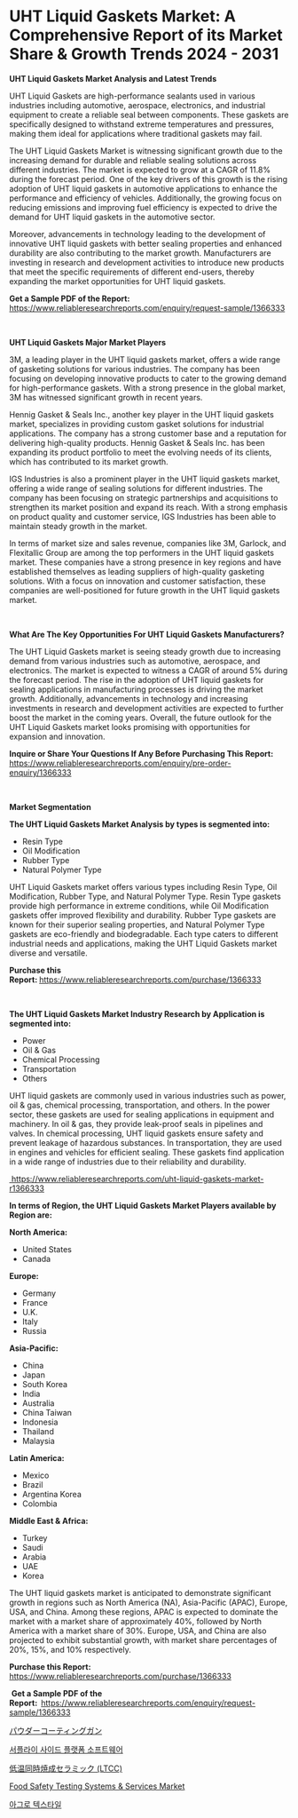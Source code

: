 <p><h1>UHT Liquid Gaskets Market: A Comprehensive Report of its Market Share & Growth Trends 2024 - 2031</h1></p><p><strong>UHT Liquid Gaskets Market Analysis and Latest Trends</strong></p>
<p><p>UHT Liquid Gaskets are high-performance sealants used in various industries including automotive, aerospace, electronics, and industrial equipment to create a reliable seal between components. These gaskets are specifically designed to withstand extreme temperatures and pressures, making them ideal for applications where traditional gaskets may fail.</p><p>The UHT Liquid Gaskets Market is witnessing significant growth due to the increasing demand for durable and reliable sealing solutions across different industries. The market is expected to grow at a CAGR of 11.8% during the forecast period. One of the key drivers of this growth is the rising adoption of UHT liquid gaskets in automotive applications to enhance the performance and efficiency of vehicles. Additionally, the growing focus on reducing emissions and improving fuel efficiency is expected to drive the demand for UHT liquid gaskets in the automotive sector.</p><p>Moreover, advancements in technology leading to the development of innovative UHT liquid gaskets with better sealing properties and enhanced durability are also contributing to the market growth. Manufacturers are investing in research and development activities to introduce new products that meet the specific requirements of different end-users, thereby expanding the market opportunities for UHT liquid gaskets.</p></p>
<p><strong>Get a Sample PDF of the Report:&nbsp;</strong> <a href="https://www.reliableresearchreports.com/enquiry/request-sample/1366333">https://www.reliableresearchreports.com/enquiry/request-sample/1366333</a></p>
<p>&nbsp;</p>
<p><strong>UHT Liquid Gaskets Major Market Players</strong></p>
<p><p>3M, a leading player in the UHT liquid gaskets market, offers a wide range of gasketing solutions for various industries. The company has been focusing on developing innovative products to cater to the growing demand for high-performance gaskets. With a strong presence in the global market, 3M has witnessed significant growth in recent years.</p><p>Hennig Gasket & Seals Inc., another key player in the UHT liquid gaskets market, specializes in providing custom gasket solutions for industrial applications. The company has a strong customer base and a reputation for delivering high-quality products. Hennig Gasket & Seals Inc. has been expanding its product portfolio to meet the evolving needs of its clients, which has contributed to its market growth.</p><p>IGS Industries is also a prominent player in the UHT liquid gaskets market, offering a wide range of sealing solutions for different industries. The company has been focusing on strategic partnerships and acquisitions to strengthen its market position and expand its reach. With a strong emphasis on product quality and customer service, IGS Industries has been able to maintain steady growth in the market.</p><p>In terms of market size and sales revenue, companies like 3M, Garlock, and Flexitallic Group are among the top performers in the UHT liquid gaskets market. These companies have a strong presence in key regions and have established themselves as leading suppliers of high-quality gasketing solutions. With a focus on innovation and customer satisfaction, these companies are well-positioned for future growth in the UHT liquid gaskets market.</p></p>
<p>&nbsp;</p>
<p><strong>What Are The Key Opportunities For UHT Liquid Gaskets Manufacturers?</strong></p>
<p><p>The UHT Liquid Gaskets market is seeing steady growth due to increasing demand from various industries such as automotive, aerospace, and electronics. The market is expected to witness a CAGR of around 5% during the forecast period. The rise in the adoption of UHT liquid gaskets for sealing applications in manufacturing processes is driving the market growth. Additionally, advancements in technology and increasing investments in research and development activities are expected to further boost the market in the coming years. Overall, the future outlook for the UHT Liquid Gaskets market looks promising with opportunities for expansion and innovation.</p></p>
<p><strong>Inquire or Share Your Questions If Any Before Purchasing This Report:</strong> <a href="https://www.reliableresearchreports.com/enquiry/pre-order-enquiry/1366333">https://www.reliableresearchreports.com/enquiry/pre-order-enquiry/1366333</a></p>
<p>&nbsp;</p>
<p><strong>Market Segmentation</strong></p>
<p><strong>The UHT Liquid Gaskets Market Analysis by types is segmented into:</strong></p>
<p><ul><li>Resin Type</li><li>Oil Modification</li><li>Rubber Type</li><li>Natural Polymer Type</li></ul></p>
<p><p>UHT Liquid Gaskets market offers various types including Resin Type, Oil Modification, Rubber Type, and Natural Polymer Type. Resin Type gaskets provide high performance in extreme conditions, while Oil Modification gaskets offer improved flexibility and durability. Rubber Type gaskets are known for their superior sealing properties, and Natural Polymer Type gaskets are eco-friendly and biodegradable. Each type caters to different industrial needs and applications, making the UHT Liquid Gaskets market diverse and versatile.</p></p>
<p><strong>Purchase this Report:&nbsp;</strong><a href="https://www.reliableresearchreports.com/purchase/1366333">https://www.reliableresearchreports.com/purchase/1366333</a></p>
<p>&nbsp;</p>
<p><strong>The UHT Liquid Gaskets Market Industry Research by Application is segmented into:</strong></p>
<p><ul><li>Power</li><li>Oil & Gas</li><li>Chemical Processing</li><li>Transportation</li><li>Others</li></ul></p>
<p><p>UHT liquid gaskets are commonly used in various industries such as power, oil & gas, chemical processing, transportation, and others. In the power sector, these gaskets are used for sealing applications in equipment and machinery. In oil & gas, they provide leak-proof seals in pipelines and valves. In chemical processing, UHT liquid gaskets ensure safety and prevent leakage of hazardous substances. In transportation, they are used in engines and vehicles for efficient sealing. These gaskets find application in a wide range of industries due to their reliability and durability.</p></p>
<p><a href="https://www.reliableresearchreports.com/uht-liquid-gaskets-market-r1366333">&nbsp;https://www.reliableresearchreports.com/uht-liquid-gaskets-market-r1366333</a></p>
<p><strong>In terms of Region, the UHT Liquid Gaskets Market Players available by Region are:</strong></p>
<p>
    <p> <strong> North America: </strong>
        <ul>
            <li>United States</li>
            <li>Canada</li>
        </ul>
        </p> 
    <p> <strong> Europe: </strong>
        <ul>
            <li>Germany</li>
            <li>France</li>
            <li>U.K.</li>
            <li>Italy</li>
            <li>Russia</li>
        </ul>
        </p> 
    <p> <strong> Asia-Pacific: </strong>
        <ul>
            <li>China</li>
            <li>Japan</li>
            <li>South Korea</li>
            <li>India</li>
            <li>Australia</li>
            <li>China Taiwan</li>
            <li>Indonesia</li>
            <li>Thailand</li>
            <li>Malaysia</li>
        </ul>
        </p> 
    <p> <strong> Latin America: </strong>
        <ul>
            <li>Mexico</li>
            <li>Brazil</li>
            <li>Argentina Korea</li>
            <li>Colombia</li>
        </ul>
        </p> 
    <p> <strong> Middle East & Africa: </strong>
        <ul>
            <li>Turkey</li>
            <li>Saudi</li>
            <li>Arabia</li>
            <li>UAE</li>
            <li>Korea</li>
        </ul>
    </p>
    </p>
<p><p>The UHT liquid gaskets market is anticipated to demonstrate significant growth in regions such as North America (NA), Asia-Pacific (APAC), Europe, USA, and China. Among these regions, APAC is expected to dominate the market with a market share of approximately 40%, followed by North America with a market share of 30%. Europe, USA, and China are also projected to exhibit substantial growth, with market share percentages of 20%, 15%, and 10% respectively.</p></p>
<p><strong>Purchase this Report: </strong><a href="https://www.reliableresearchreports.com/purchase/1366333">https://www.reliableresearchreports.com/purchase/1366333</a></p>
<p>&nbsp;<strong>Get a Sample PDF of the Report:&nbsp;&nbsp;</strong><a href="https://www.reliableresearchreports.com/enquiry/request-sample/1366333">https://www.reliableresearchreports.com/enquiry/request-sample/1366333</a></p>
<p><strong></strong></p>
<p><p><a href="https://medium.com/@trevawiszk20231/2024%E5%B9%B4%E3%81%8B%E3%82%892031%E5%B9%B4%E3%81%BE%E3%81%A7%E3%81%AE%E6%9C%9F%E9%96%93%E3%81%AB%E4%BA%88%E6%B8%AC%E3%81%95%E3%82%8C%E3%82%8B%E7%B2%89%E4%BD%93%E5%A1%97%E8%A3%85%E9%8A%83%E5%B8%82%E5%A0%B4%E3%81%AE%E5%88%86%E6%9E%90%E3%81%A8%E8%A6%8F%E6%A8%A1%E4%BA%88%E6%B8%AC-20a3ab58e502">パウダーコーティングガン</a></p><p><a href="https://medium.com/@jesseperry626/%EA%B3%B5%EA%B8%89-%EC%B8%A1%EB%A9%B4-%ED%94%8C%EB%9E%AB%ED%8F%BC-%EC%86%8C%ED%94%84%ED%8A%B8%EC%9B%A8%EC%96%B4-%EC%8B%9C%EC%9E%A5-%EC%9D%B8%EC%82%AC%EC%9D%B4%ED%8A%B8-%EC%8B%9C%EC%9E%A5-%EB%8F%99%ED%96%A5-%EC%84%B1%EC%9E%A5-2024%EB%85%84%EB%B6%80%ED%84%B0-2031%EB%85%84%EA%B9%8C%EC%A7%80-%EC%98%88%EC%83%81%EB%90%9C-%EC%98%88%EC%B8%A1-ab5239f5cb44">서플라이 사이드 플랫폼 소프트웨어</a></p><p><a href="https://github.com/RandallRunte2023/Market-Research-Report-List-1/blob/main/130108397244.md">低温同時焼成セラミック (LTCC)</a></p><p><a href="https://github.com/khadijahesham19/Market-Research-Report-List-1/blob/main/food-safety-testing-systems-services-market.md">Food Safety Testing Systems & Services Market</a></p><p><a href="https://medium.com/@dessierohan2023/%EB%86%8D%EC%97%85-%ED%85%8D%EC%8A%A4%ED%83%80%EC%9D%BC-%EC%8B%9C%EC%9E%A5-%EB%B6%84%EC%84%9D-cagr-%EC%8B%9C%EC%9E%A5-%EC%84%B8%EB%B6%84%ED%99%94-%EB%B0%8F-%EA%B8%80%EB%A1%9C%EB%B2%8C-%EC%82%B0%EC%97%85-%EA%B0%9C%EC%9A%94-8a0ece815ded">아그로 텍스타일</a></p></p>